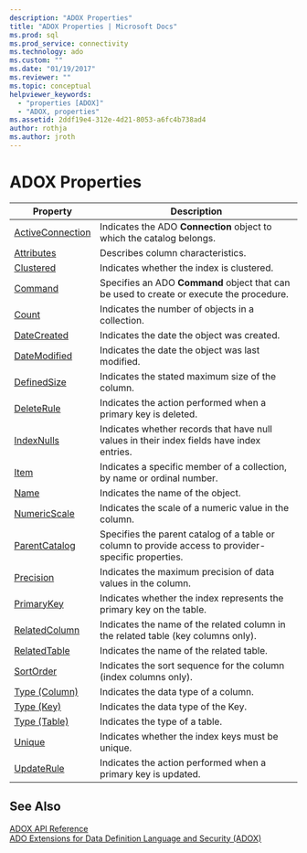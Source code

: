 ```yaml
---
description: "ADOX Properties"
title: "ADOX Properties | Microsoft Docs"
ms.prod: sql
ms.prod_service: connectivity
ms.technology: ado
ms.custom: ""
ms.date: "01/19/2017"
ms.reviewer: ""
ms.topic: conceptual
helpviewer_keywords: 
  - "properties [ADOX]"
  - "ADOX, properties"
ms.assetid: 2ddf19e4-312e-4d21-8053-a6fc4b738ad4
author: rothja
ms.author: jroth
---
```

# ADOX Properties

|Property|Description|  
|-|-|  
|[ActiveConnection](./activeconnection-property-adox.md)|Indicates the ADO **Connection** object to which the catalog belongs.|  
|[Attributes](./attributes-property-adox.md)|Describes column characteristics.|  
|[Clustered](./clustered-property-adox.md)|Indicates whether the index is clustered.|  
|[Command](./command-property-adox.md)|Specifies an ADO **Command** object that can be used to create or execute the procedure.|  
|[Count](../ado-api/count-property-ado.md)|Indicates the number of objects in a collection.|  
|[DateCreated](./datecreated-property-adox.md)|Indicates the date the object was created.|  
|[DateModified](./datemodified-property-adox.md)|Indicates the date the object was last modified.|  
|[DefinedSize](./definedsize-property-adox.md)|Indicates the stated maximum size of the column.|  
|[DeleteRule](./deleterule-property-adox.md)|Indicates the action performed when a primary key is deleted.|  
|[IndexNulls](./indexnulls-property-adox.md)|Indicates whether records that have null values in their index fields have index entries.|  
|[Item](../ado-api/item-property-ado.md)|Indicates a specific member of a collection, by name or ordinal number.|  
|[Name](./name-property-adox.md)|Indicates the name of the object.|  
|[NumericScale](./numericscale-property-adox.md)|Indicates the scale of a numeric value in the column.|  
|[ParentCatalog](./parentcatalog-property-adox.md)|Specifies the parent catalog of a table or column to provide access to provider-specific properties.|  
|[Precision](./precision-property-adox.md)|Indicates the maximum precision of data values in the column.|  
|[PrimaryKey](./primarykey-property-adox.md)|Indicates whether the index represents the primary key on the table.|  
|[RelatedColumn](./relatedcolumn-property-adox.md)|Indicates the name of the related column in the related table (key columns only).|  
|[RelatedTable](./relatedtable-property-adox.md)|Indicates the name of the related table.|  
|[SortOrder](./sortorder-property-adox.md)|Indicates the sort sequence for the column (index columns only).|  
|[Type (Column)](./type-property-column-adox.md)|Indicates the data type of a column.|  
|[Type (Key)](./type-property-key-adox.md)|Indicates the data type of the Key.|  
|[Type (Table)](./type-property-table-adox.md)|Indicates the type of a table.|  
|[Unique](./unique-property-adox.md)|Indicates whether the index keys must be unique.|  
|[UpdateRule](./updaterule-property-adox.md)|Indicates the action performed when a primary key is updated.|  
  
## See Also  
 [ADOX API Reference](./adox-object-model.md)   
 [ADO Extensions for Data Definition Language and Security (ADOX)](../../guide/extensions/ado-extensions-for-data-definition-language-and-security-adox.md)